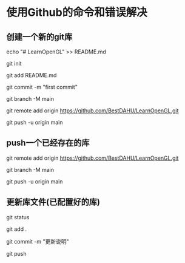 # 使用Github的命令和错误解决

## 创建一个新的git库

echo "# LearnOpenGL" >> README.md

git init

git add README.md

git commit -m "first commit" 

git branch -M main

git remote add origin https://github.com/BestDAHU/LearnOpenGL.git

git push -u origin main

## push一个已经存在的库

git remote add origin https://github.com/BestDAHU/LearnOpenGL.git

git branch -M main

git push -u origin main

## 更新库文件(已配置好的库)

git status

git add .

git commit -m "更新说明"

git push
